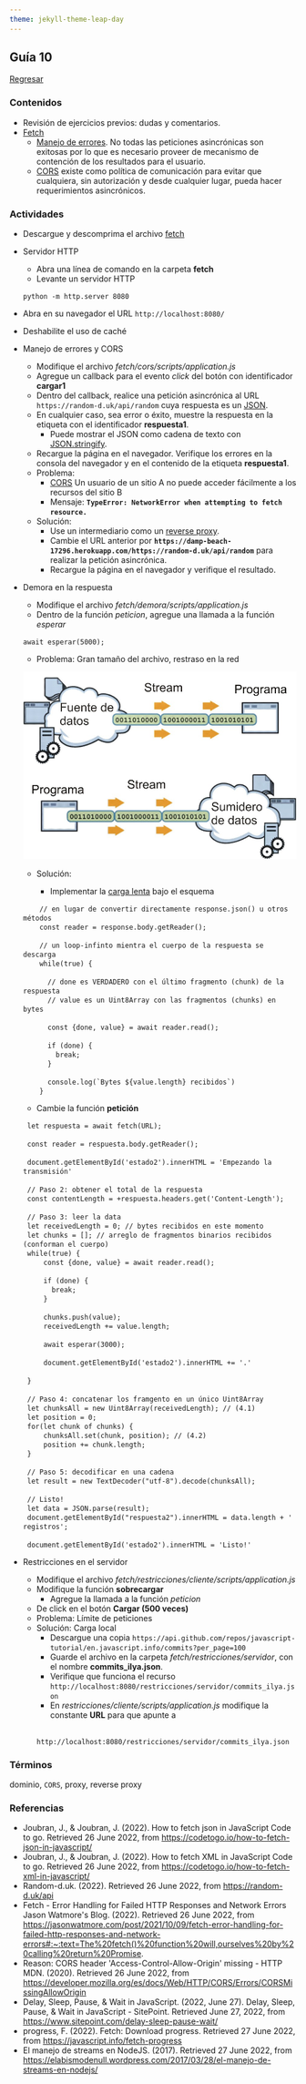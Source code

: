 ```yaml
---
theme: jekyll-theme-leap-day
---
```


## Guía 10

[Regresar](/DAWM-2022/)

### Contenidos

* Revisión de ejercicios previos: dudas y comentarios.
* [Fetch](https://dmitripavlutin.com/javascript-fetch-async-await/)
	+ [Manejo de errores](https://jasonwatmore.com/post/2021/10/09/fetch-error-handling-for-failed-http-responses-and-network-errors). No todas las peticiones asincrónicas son exitosas por lo que es necesario proveer de mecanismo de contención de los resultados para el usuario.
	+ [CORS](https://developer.mozilla.org/es/docs/Web/HTTP/CORS/Errors/CORSMissingAllowOrigin) existe como política de comunicación para evitar que cualquiera, sin autorización y desde cualquier lugar, pueda hacer requerimientos asincrónicos. 


### Actividades

* Descargue y descomprima el archivo [fetch](../ejercicios/fetch.zip)
* Servidor HTTP
	+ Abra una línea de comando en la carpeta **fetch**
	+ Levante un servidor HTTP
	```
	python -m http.server 8080
	``` 
* Abra en su navegador el URL `http://localhost:8080/`
* Deshabilite el uso de caché
* Manejo de errores y CORS
	+ Modifique el archivo *fetch/cors/scripts/application.js*
	+ Agregue un callback para el evento *click* del botón con identificador **cargar1**
	+ Dentro del callback, realice una petición asincrónica al URL `https://random-d.uk/api/random` cuya respuesta es un [JSON](https://codetogo.io/how-to-fetch-json-in-javascript/).
	+ En cualquier caso, sea error o éxito, muestre la respuesta en la etiqueta con el identificador **respuesta1**. 
		- Puede mostrar el JSON como cadena de texto con [JSON.stringify](https://developer.mozilla.org/es/docs/Web/JavaScript/Reference/Global_Objects/JSON/stringify).
	+ Recargue la página en el navegador. Verifique los errores en la consola del navegador y en el contenido de la etiqueta **respuesta1**.
	+ Problema:  
		- [CORS](https://javascript.info/fetch-crossorigin) Un usuario de un sitio A no puede acceder fácilmente a los recursos del sitio B
		- Mensaje: **`TypeError: NetworkError when attempting to fetch resource.`**
	+ Solución:
		- Use un intermediario como un [reverse proxy](https://httptoolkit.tech/blog/cors-proxies/). 
		- Cambie el URL anterior por **`https://damp-beach-17296.herokuapp.com/https://random-d.uk/api/random`** para realizar la petición asincrónica. 
		- Recargue la página en el navegador y verifique el resultado.

* Demora en la respuesta
	
	+ Modifique el archivo *fetch/demora/scripts/application.js*
	+ Dentro de la función *peticion*, agregue una llamada a la función *esperar* 
	```
	await esperar(5000);
	```

	+ Problema: Gran tamaño del archivo, restraso en la red

	![Stream](./imagenes/fuentes.jpg)

	+ Solución:

		- Implementar la [carga lenta](https://javascript.info/fetch-progress) bajo el esquema
		
	```
		// en lugar de convertir directamente response.json() u otros métodos
		const reader = response.body.getReader();

		// un loop-infinto mientra el cuerpo de la respuesta se descarga
		while(true) {

		  // done es VERDADERO con el último fragmento (chunk) de la respuesta
		  // value es un Uint8Array con las fragmentos (chunks) en bytes
		  
		  const {done, value} = await reader.read();

		  if (done) {
		    break;
		  }

		  console.log(`Bytes ${value.length} recibidos`)
		}
	```

	- Cambie la función **petición**


	```
	 let respuesta = await fetch(URL);

	 const reader = respuesta.body.getReader();

	 document.getElementById('estado2').innerHTML = 'Empezando la transmisión'

	 // Paso 2: obtener el total de la respuesta
	 const contentLength = +respuesta.headers.get('Content-Length');

	 // Paso 3: leer la data
	 let receivedLength = 0; // bytes recibidos en este momento
	 let chunks = []; // arreglo de fragmentos binarios recibidos (conforman el cuerpo) 
	 while(true) {
		 const {done, value} = await reader.read();

		 if (done) {
		   break;
		 }

		 chunks.push(value);
		 receivedLength += value.length;

		 await esperar(3000);

		 document.getElementById('estado2').innerHTML += '.'

	 }

	 // Paso 4: concatenar los framgento en un único Uint8Array
	 let chunksAll = new Uint8Array(receivedLength); // (4.1)
	 let position = 0;
	 for(let chunk of chunks) {
		 chunksAll.set(chunk, position); // (4.2)
		 position += chunk.length;
	 }

	 // Paso 5: decodificar en una cadena
	 let result = new TextDecoder("utf-8").decode(chunksAll);

	 // Listo!
	 let data = JSON.parse(result);
	 document.getElementById("respuesta2").innerHTML = data.length + ' registros';

	 document.getElementById('estado2').innerHTML = 'Listo!'
	``` 


* Restricciones en el servidor

	+ Modifique el archivo *fetch/restricciones/cliente/scripts/application.js*
	+ Modifique la función **sobrecargar**
		- Agregue la llamada a la función *peticion*
	+ De click en el botón **Cargar (500 veces)**
	+ Problema: Límite de peticiones
	+ Solución: Carga local
		- Descargue una copia `https://api.github.com/repos/javascript-tutorial/en.javascript.info/commits?per_page=100` 
		- Guarde el archivo en la carpeta *fetch/restricciones/servidor*, con el nombre **commits_ilya.json**.
		- Verifique que funciona el recurso `http://localhost:8080/restricciones/servidor/commits_ilya.json`
		- En *restricciones/cliente/scripts/application.js* modifique la constante **URL** para que apunte a 
		```
				http://localhost:8080/restricciones/servidor/commits_ilya.json
		```
	

### Términos

dominio, `CORS`, proxy, reverse proxy

### Referencias

* Joubran, J., & Joubran, J. (2022). How to fetch json in JavaScript Code to go. Retrieved 26 June 2022, from https://codetogo.io/how-to-fetch-json-in-javascript/
* Joubran, J., & Joubran, J. (2022). How to fetch XML in JavaScript Code to go. Retrieved 26 June 2022, from https://codetogo.io/how-to-fetch-xml-in-javascript/
* Random-d.uk. (2022). Retrieved 26 June 2022, from https://random-d.uk/api
* Fetch - Error Handling for Failed HTTP Responses and Network Errors Jason Watmore's Blog. (2022). Retrieved 26 June 2022, from https://jasonwatmore.com/post/2021/10/09/fetch-error-handling-for-failed-http-responses-and-network-errors#:~:text=The%20fetch()%20function%20will,ourselves%20by%20calling%20return%20Promise.
* Reason: CORS header 'Access-Control-Allow-Origin' missing - HTTP MDN. (2020). Retrieved 26 June 2022, from https://developer.mozilla.org/es/docs/Web/HTTP/CORS/Errors/CORSMissingAllowOrigin
* Delay, Sleep, Pause, & Wait in JavaScript. (2022, June 27). Delay, Sleep, Pause, & Wait in JavaScript - SitePoint. Retrieved June 27, 2022, from https://www.sitepoint.com/delay-sleep-pause-wait/
* progress, F. (2022). Fetch: Download progress. Retrieved 27 June 2022, from https://javascript.info/fetch-progress
* El manejo de streams en NodeJS. (2017). Retrieved 27 June 2022, from https://elabismodenull.wordpress.com/2017/03/28/el-manejo-de-streams-en-nodejs/